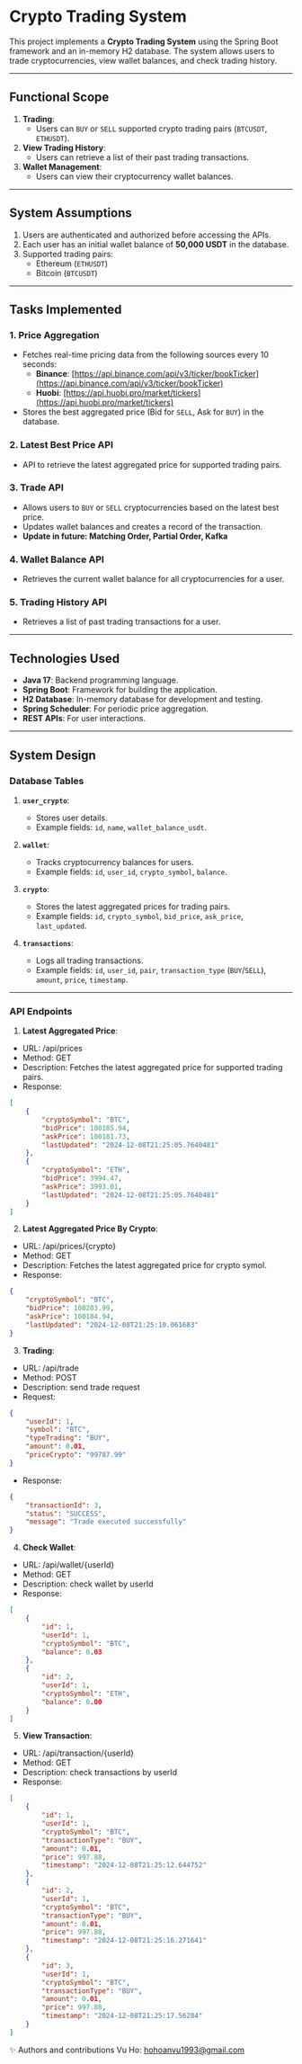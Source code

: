 # **Crypto Trading System**

This project implements a **Crypto Trading System** using the Spring Boot framework and an in-memory H2 database. The system allows users to trade cryptocurrencies, view wallet balances, and check trading history.

---

## **Functional Scope**

1. **Trading**:
   - Users can `BUY` or `SELL` supported crypto trading pairs (`BTCUSDT`, `ETHUSDT`).
2. **View Trading History**:
   - Users can retrieve a list of their past trading transactions.
3. **Wallet Management**:
   - Users can view their cryptocurrency wallet balances.

---

## **System Assumptions**

1. Users are authenticated and authorized before accessing the APIs.
2. Each user has an initial wallet balance of **50,000 USDT** in the database.
3. Supported trading pairs:
   - Ethereum (`ETHUSDT`)
   - Bitcoin (`BTCUSDT`)

---

## **Tasks Implemented**

### **1. Price Aggregation**

- Fetches real-time pricing data from the following sources every 10 seconds:
  - **Binance**: [https://api.binance.com/api/v3/ticker/bookTicker](https://api.binance.com/api/v3/ticker/bookTicker)
  - **Huobi**: [https://api.huobi.pro/market/tickers](https://api.huobi.pro/market/tickers)
- Stores the best aggregated price (Bid for `SELL`, Ask for `BUY`) in the database.

### **2. Latest Best Price API**

- API to retrieve the latest aggregated price for supported trading pairs.

### **3. Trade API**

- Allows users to `BUY` or `SELL` cryptocurrencies based on the latest best price.
- Updates wallet balances and creates a record of the transaction.
- **Update in future: Matching Order, Partial Order, Kafka**

### **4. Wallet Balance API**

- Retrieves the current wallet balance for all cryptocurrencies for a user.

### **5. Trading History API**

- Retrieves a list of past trading transactions for a user.

---

## **Technologies Used**

- **Java 17**: Backend programming language.
- **Spring Boot**: Framework for building the application.
- **H2 Database**: In-memory database for development and testing.
- **Spring Scheduler**: For periodic price aggregation.
- **REST APIs**: For user interactions.

---

## **System Design**

### **Database Tables**

1. **`user_crypto`**:
   - Stores user details.
   - Example fields: `id`, `name`, `wallet_balance_usdt`.

2. **`wallet`**:
   - Tracks cryptocurrency balances for users.
   - Example fields: `id`, `user_id`, `crypto_symbol`, `balance`.

3. **`crypto`**:
   - Stores the latest aggregated prices for trading pairs.
   - Example fields: `id`, `crypto_symbol`, `bid_price`, `ask_price`, `last_updated`.

4. **`transactions`**:
   - Logs all trading transactions.
   - Example fields: `id`, `user_id`, `pair`, `transaction_type` (`BUY`/`SELL`), `amount`, `price`, `timestamp`.

---
### **API Endpoints**
1. **Latest Aggregated Price**:
- URL: /api/prices
- Method: GET
- Description: Fetches the latest aggregated price for supported trading pairs.
- Response:
```json
[
    {
        "cryptoSymbol": "BTC",
        "bidPrice": 100185.94,
        "askPrice": 100181.73,
        "lastUpdated": "2024-12-08T21:25:05.7640481"
    },
    {
        "cryptoSymbol": "ETH",
        "bidPrice": 3994.47,
        "askPrice": 3993.01,
        "lastUpdated": "2024-12-08T21:25:05.7640481"
    }
]
```
2. **Latest Aggregated Price By Crypto**:
- URL: /api/prices/{crypto}
- Method: GET
- Description: Fetches the latest aggregated price for crypto symol.
- Response:
```json
{
    "cryptoSymbol": "BTC",
    "bidPrice": 100203.99,
    "askPrice": 100184.94,
    "lastUpdated": "2024-12-08T21:25:10.061683"
}
```
3. **Trading**:
- URL: /api/trade
- Method: POST
- Description: send trade request
- Request:
```json
{
    "userId": 1,
    "symbol": "BTC",
    "typeTrading": "BUY",
    "amount": 0.01,
    "priceCrypto": "99787.99" 
}
```
- Response:
```json
{
    "transactionId": 3,
    "status": "SUCCESS",
    "message": "Trade executed successfully"
}
```
4. **Check Wallet**:
- URL: /api/wallet/{userId}
- Method: GET
- Description: check wallet by userId
- Response:
```json
[
    {
        "id": 1,
        "userId": 1,
        "cryptoSymbol": "BTC",
        "balance": 0.03
    },
    {
        "id": 2,
        "userId": 1,
        "cryptoSymbol": "ETH",
        "balance": 0.00
    }
]
```
5. **View Transaction**:
- URL: /api/transaction/{userId}
- Method: GET
- Description: check transactions by userId
- Response:
```json
[
    {
        "id": 1,
        "userId": 1,
        "cryptoSymbol": "BTC",
        "transactionType": "BUY",
        "amount": 0.01,
        "price": 997.88,
        "timestamp": "2024-12-08T21:25:12.644752"
    },
    {
        "id": 2,
        "userId": 1,
        "cryptoSymbol": "BTC",
        "transactionType": "BUY",
        "amount": 0.01,
        "price": 997.88,
        "timestamp": "2024-12-08T21:25:16.271641"
    },
    {
        "id": 3,
        "userId": 1,
        "cryptoSymbol": "BTC",
        "transactionType": "BUY",
        "amount": 0.01,
        "price": 997.88,
        "timestamp": "2024-12-08T21:25:17.56284"
    }
]
```
✨ Authors and contributions
Vu Ho: hohoanvu1993@gmail.com




